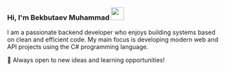 ### Hi, I'm Bekbutaev Muhammad <img src="https://images.emojiterra.com/google/noto-emoji/animated-emoji/1f44b.gif" width="30px">

I am a passionate backend developer who enjoys building systems based on clean and efficient code.
My main focus is developing modern web and API projects using the C# programming language.

🚀 Always open to new ideas and learning opportunities!
